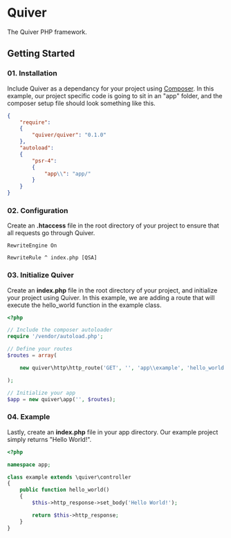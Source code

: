 # Quiver
The Quiver PHP framework.

## Getting Started

### 01. Installation

Include Quiver as a dependancy for your project using [Composer](https://getcomposer.org/). In this example, our project specific code is going to sit in an "app" folder, and the composer setup file should look something like this.

```json
{
	"require":
	{
		"quiver/quiver": "0.1.0"
	},
	"autoload":
	{
		"psr-4":
		{
			"app\\": "app/"
		}
	}
}
```

### 02. Configuration

Create an **.htaccess** file in the root directory of your project to ensure that all requests go through Quiver.

```
RewriteEngine On

RewriteRule ^ index.php [QSA]
```

### 03. Initialize Quiver

Create an **index.php** file in the root directory of your project, and initialize your project using Quiver. In this example, we are adding a route that will execute the hello_world function in the example class.

```php
<?php

// Include the composer autoloader
require '/vendor/autoload.php';

// Define your routes
$routes = array(

	new quiver\http\http_route('GET', '', 'app\\example', 'hello_world')

);

// Initialize your app
$app = new quiver\app('', $routes);
```

### 04. Example

Lastly, create an **index.php** file in your app directory. Our example project simply returns "Hello World!".

```php
<?php

namespace app;

class example extends \quiver\controller
{
	public function hello_world()
	{
		$this->http_response->set_body('Hello World!');

		return $this->http_response;
	}
}
```
